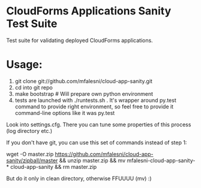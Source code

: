 CloudForms Applications Sanity Test Suite
================

Test suite for validating deployed CloudForms applications.


Usage:
======

1. git clone git://github.com/mfalesni/cloud-app-sanity.git
2. cd into git repo
3. make bootstrap # Will prepare own python environment
4. tests are launched with ./runtests.sh . It's wrapper around py.test command to provide right environment, so feel free to provide it command-line options like it was py.test

Look into settings.cfg. There you can tune some properties of this process (log directory etc.)

If you don't have git, you can use this set of commands instead of step 1:

wget -O master.zip https://github.com/mfalesni/cloud-app-sanity/zipball/master && unzip master.zip && mv mfalesni-cloud-app-sanity-* cloud-app-sanity && rm master.zip

But do it only in clean directory, otherwise FFUUUU (mv) :)